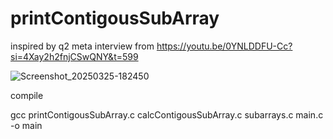 # printContigousSubArray

inspired by q2 meta interview from https://youtu.be/0YNLDDFU-Cc?si=4Xay2h2fnjCSwQNY&t=599

![Screenshot_20250325-182450](https://github.com/user-attachments/assets/0b5c588b-2ead-41af-9480-b28471aac0bd)

compile

gcc printContigousSubArray.c calcContigousSubArray.c subarrays.c main.c -o main
